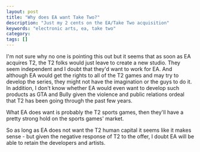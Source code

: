 ```yaml
---
layout: post
title: "Why does EA want Take Two?"
description: "Just my 2 cents on the EA/Take Two acquisition"
keywords: "electronic arts, ea, take two"
category:
tags: []
---
```

I'm not sure why no one is pointing this out but it seems that as soon as EA acquires T2, the T2 folks would just leave to create a new studio. They seem independent and I doubt that they'd want to work for EA. And although EA would get the rights to all of the T2 games and may try to develop the series, they might not have the imagination or the guys to do it. In addition, I don't know whether EA would even want to develop such products as GTA and Bully given the violence and public relations ordeal that T2 has been going through the past few years.

What EA does want is probably the T2 sports games, then they'll have a pretty strong hold on the sports games' market.

So as long as EA does not want the T2 human capital it seems like it makes sense - but given the negative response of T2 to the offer, I doubt EA will be able to retain the developers and artists.
